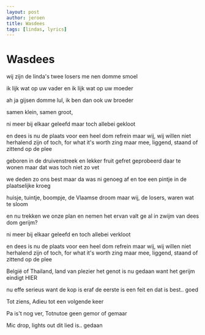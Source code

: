 ```yaml
---
layout: post
author: jeroen
title: Wasdees
tags: [lindas, lyrics]
---
```

# Wasdees

wij zijn de linda's
twee losers me nen domme smoel

ik lijk wat op uw vader
en ik lijk wat op uw moeder

ah ja gijsen domme lul, ik ben dan ook uw broeder

samen klein,
samen groot,

ni meer bij elkaar geleefd
maar toch allebei gekloot

en dees is nu de plaats voor een heel dom refrein
maar wij, wij willen niet herhalend zijn
of toch, for what it's worth
zing maar mee,
liggend, staand of zittend op de plee


geboren in de druivenstreek en lekker fruit gefret
geprobeerd daar te wonen maar dat was toch niet zo vet

we deden zo ons best
maar da was ni genoeg
af en toe een pintje in de plaatselijke kroeg

huisje, tuintje, boompje, de Vlaamse droom
maar wij, de losers, waren wat te sloom

en nu trekken we onze plan en nemen het ervan
valt ge al in zwijm van dees dom gerijm?

ni meer bij elkaar geleefd
en toch allebei verkloot

en dees is nu de plaats voor een heel dom refrein
maar wij, wij willen niet herhalend zijn
of toch, for what it's worth
zing maar mee,
liggend, staand of zittend op de plee

België of Thailand, land van plezier
het genot is nu gedaan want het gerijm eindigt
HIER

nu effe serieus want de kop is eraf
de eerste is een feit en dat is best..
goed


Tot ziens,
Adieu
tot een volgende keer

Pa is't nog ver,
Totnutoe geen gemor of gemaar

Mic drop, lights out
dit lied is..
gedaan
